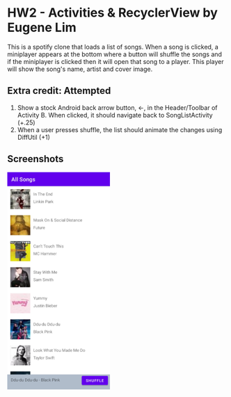 # HW2 - Activities & RecyclerView by Eugene Lim

This is a spotify clone that loads a list of songs. When a song is clicked, a miniplayer appears at the bottom
where a button will shuffle the songs and if the miniplayer is clicked then it will open that song to a player.
This player will show the song's name, artist and cover image.

## Extra credit: Attempted
1. Show a stock Android back arrow button, ←, in the Header/Toolbar of Activity B. When clicked, it
should navigate back to SongListActivity (+.25)
3. When a user presses shuffle, the list should animate the changes using DiffUtil (+1)

## Screenshots
<img src="./screenshot_Dotify_hw2.png" alt="Screenshot of the app" height="500" />
